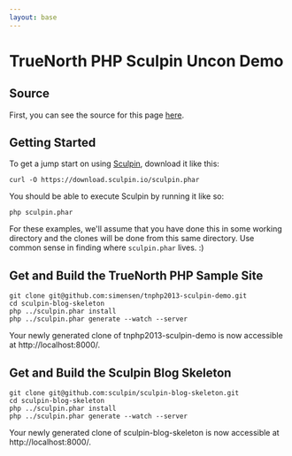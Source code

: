 ```yaml
---
layout: base
---
```


# TrueNorth PHP Sculpin Uncon Demo

## Source

First, you can see the source for this page [here](https://github.com/simensen/beau.io/blob/master/source/tnphp2013.md).

## Getting Started

To get a jump start on using [Sculpin](https://sculpin.io), download it like this:

    curl -O https://download.sculpin.io/sculpin.phar

You should be able to execute Sculpin by running it like so:

    php sculpin.phar

For these examples, we'll assume that you have done this in some working directory and the clones will be done from this same directory. Use common sense in finding where `sculpin.phar` lives. :)

## Get and Build the TrueNorth PHP Sample Site

    git clone git@github.com:simensen/tnphp2013-sculpin-demo.git
    cd sculpin-blog-skeleton
    php ../sculpin.phar install
    php ../sculpin.phar generate --watch --server

Your newly generated clone of tnphp2013-sculpin-demo is now accessible at http://localhost:8000/.

## Get and Build the Sculpin Blog Skeleton

    git clone git@github.com:sculpin/sculpin-blog-skeleton.git
    cd sculpin-blog-skeleton
    php ../sculpin.phar install
    php ../sculpin.phar generate --watch --server

Your newly generated clone of sculpin-blog-skeleton is now accessible at http://localhost:8000/.
